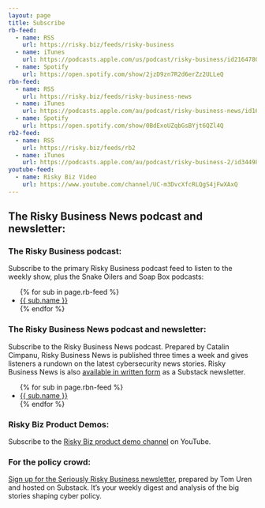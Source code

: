 ```yaml
---
layout: page
title: Subscribe
rb-feed:
  - name: RSS
    url: https://risky.biz/feeds/risky-business
  - name: iTunes
    url: https://podcasts.apple.com/us/podcast/risky-business/id216478078
  - name: Spotify
    url: https://open.spotify.com/show/2jzD9zn7R2d6erZz2ULLeQ
rbn-feed:
  - name: RSS
    url: https://risky.biz/feeds/risky-business-news
  - name: iTunes
    url: https://podcasts.apple.com/au/podcast/risky-business-news/id1621305970
  - name: Spotify
    url: https://open.spotify.com/show/0BdExoUZqbGsBYjt6QZl4Q
rb2-feed:
  - name: RSS
    url: https://risky.biz/feeds/rb2
  - name: iTunes
    url: https://podcasts.apple.com/au/podcast/risky-business-2/id344988701
youtube-feed:
  - name: Risky Biz Video
    url: https://www.youtube.com/channel/UC-m3DvcXfcRLQgS4jFwXAxQ
---
```

## The Risky Business News podcast and newsletter:

### The Risky Business podcast:
Subscribe to the primary Risky Business podcast feed to listen to the weekly show, plus the Snake Oilers and Soap Box podcasts:
<ul>
{% for sub in page.rb-feed %}
  <li><a href="{{ sub.url }}">{{ sub.name }}</a></li>
{% endfor %}
</ul>

### The Risky Business News podcast and newsletter:

Subscribe to the Risky Business News podcast. Prepared by Catalin Cimpanu, Risky Business News is published three times a week and gives listeners a rundown on the latest cybersecurity news stories. Risky Business News is also [available in written form](https://riskybiznews.substack.com/) as a Substack newsletter.
<ul>
{% for sub in page.rbn-feed %}
  <li><a href="{{ sub.url }}">{{ sub.name }}</a></li>
{% endfor %}
</ul>

### Risky Biz Product Demos:
Subscribe to the [Risky Biz product demo channel](https://www.youtube.com/channel/UCZzIaWixWHa96R7K4c40_Dg) on YouTube.

### For the policy crowd:
[Sign up for the Seriously Risky Business newsletter](https://srslyriskybiz.substack.com/subscribe), prepared by Tom Uren and hosted on Substack. It’s your weekly digest and analysis of the big stories shaping cyber policy.
